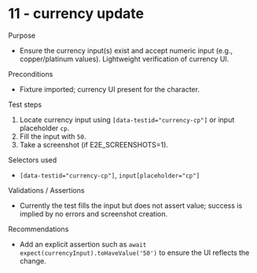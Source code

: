 # 11 - currency update

Purpose
- Ensure the currency input(s) exist and accept numeric input (e.g., copper/platinum values). Lightweight verification of currency UI.

Preconditions
- Fixture imported; currency UI present for the character.

Test steps
1. Locate currency input using `[data-testid="currency-cp"]` or input placeholder `cp`.
2. Fill the input with `50`.
3. Take a screenshot (if E2E_SCREENSHOTS=1).

Selectors used
- `[data-testid="currency-cp"]`, `input[placeholder="cp"]`

Validations / Assertions
- Currently the test fills the input but does not assert value; success is implied by no errors and screenshot creation.

Recommendations
- Add an explicit assertion such as `await expect(currencyInput).toHaveValue('50')` to ensure the UI reflects the change.

